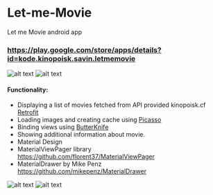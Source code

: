 # Let-me-Movie
Let me Movie android app
### https://play.google.com/store/apps/details?id=kode.kinopoisk.savin.letmemovie

![alt text](https://pp.vk.me/c630028/v630028401/4c270/Svs1yBzlaXc.jpg "LetMeMovie")
![alt text](https://pp.vk.me/c630028/v630028401/4c268/vHHtlnTOr88.jpg)

#### Functionality:
* Displaying a list of movies fetched from API provided kinopoisk.cf  [Retrofit](http://square.github.io/retrofit/)
* Loading images and creating cache using [Picasso](http://square.github.io/picasso/)
* Binding views using [ButterKnife](http://jakewharton.github.io/butterknife/)
* Showing additional information about movie.
* Material Design
* MaterialViewPager library https://github.com/florent37/MaterialViewPager
* MaterialDrawer by Mike Penz https://github.com/mikepenz/MaterialDrawer

![alt text](https://pp.vk.me/c630028/v630028401/4c23c/xDNdBRZ6dcg.jpg "Screenshots")
![alt text](https://pp.vk.me/c630028/v630028401/4c210/jz_jKKBCB3s.jpg "Screenshots")
